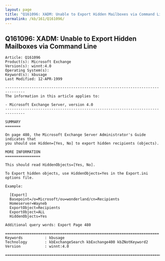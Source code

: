 ```yaml
---
layout: page
title: "Q161096: XADM: Unable to Export Hidden Mailboxes via Command Line"
permalink: /kb/161/Q161096/
---
```


## Q161096: XADM: Unable to Export Hidden Mailboxes via Command Line

	Article: Q161096
	Product(s): Microsoft Exchange
	Version(s): winnt:4.0
	Operating System(s): 
	Keyword(s): kbusage
	Last Modified: 12-APR-1999
	
	-------------------------------------------------------------------------------
	The information in this article applies to:
	
	- Microsoft Exchange Server, version 4.0 
	-------------------------------------------------------------------------------
	
	SUMMARY
	=======
	
	On page 480, the Microsoft Exchange Server Administrator's Guide indicates that
	you should use Hidden=[Yes, No] to export hidden recipients (objects).
	
	MORE INFORMATION
	================
	
	This should read HiddenObjects=[Yes, No].
	
	To Export hidden objects, use HiddenObjects=Yes in the Export.ini options file.
	
	Example:
	
	  [Export]
	  Basepoint=/o=Microsoft/ou=wonderland/cn=Recipients
	  Homeserver=Wayneb
	  ExportObject=Recipients
	  ExportObject=ALL
	  HiddenObjects=Yes
	
	Additional query words: Export Page 480
	
	======================================================================
	Keywords          : kbusage 
	Technology        : kbExchangeSearch kbExchange400 kbZNotKeyword2
	Version           : winnt:4.0
	
	=============================================================================
	
